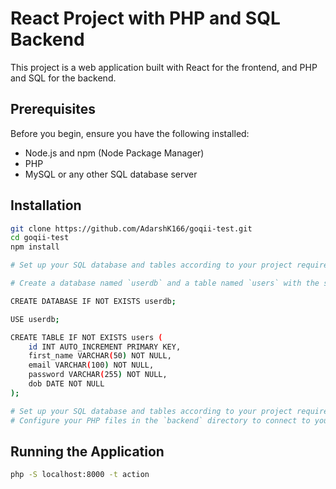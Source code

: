# React Project with PHP and SQL Backend

This project is a web application built with React for the frontend, and PHP and SQL for the backend.

## Prerequisites

Before you begin, ensure you have the following installed:

- Node.js and npm (Node Package Manager)
- PHP
- MySQL or any other SQL database server

## Installation

```bash
git clone https://github.com/AdarshK166/goqii-test.git
cd goqii-test
npm install
```

```bash
# Set up your SQL database and tables according to your project requirements.

# Create a database named `userdb` and a table named `users` with the specified fields:

CREATE DATABASE IF NOT EXISTS userdb;

USE userdb;

CREATE TABLE IF NOT EXISTS users (
    id INT AUTO_INCREMENT PRIMARY KEY,
    first_name VARCHAR(50) NOT NULL,
    email VARCHAR(100) NOT NULL,
    password VARCHAR(255) NOT NULL,
    dob DATE NOT NULL
);
```

```bash
# Set up your SQL database and tables according to your project requirements.
# Configure your PHP files in the `backend` directory to connect to your SQL database. Update the database credentials as needed.
```

## Running the Application

```bash
php -S localhost:8000 -t action 
```


